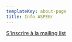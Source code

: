 ```yaml
---
templateKey: about-page
title: Info ASPEBr
---
```

[S'inscrire à la mailing list](http://eepurl.com/dlw1mb)
